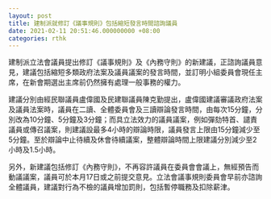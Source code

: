 ```yaml
---
layout: post
title: 建制派就修訂《議事規則》包括縮短發言時間諮詢議員
date: 2021-02-11 20:51:46.000000000 +08:00
categories: rthk
---
```


建制派立法會議員提出修訂《議事規則》及《內務守則》的新建議，正諮詢議員意見，建議包括縮短多類政府法案及議員議案的發言時間，並訂明小組委員會現任主席，在新會期選出主席前仍然擁有處理一般事務的權力。

建議分別由經民聯議員盧偉國及民建聯議員陳克勤提出，盧偉國建議審議政府法案及議員法案時，議員在二讀、全體委員會及三讀辯論發言時間，由每次15分鐘，分別改為10分鐘、5分鐘及3分鐘；而具立法效力的議員議案，例如彈劾特首、譴責議員或傳召議案，則建議設最多4小時的辯論時限，議員發言上限由15分鐘減少至5分鐘。至於辯論中止待續及休會待續議案，整體辯論時間上限建議分別減少至2小時及1.5小時。

另外，新建議包括修訂《內務守則》，不再容許議員在委員會會議上，無經預告而動議議案，議員可於本月17日或之前提交意見。立法會議事規則委員會早前亦諮詢全體議員，建議對行為不檢的議員增加罰則，包括暫停職務及扣除薪津。
